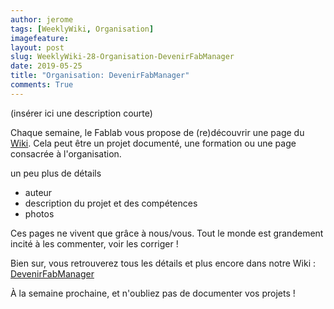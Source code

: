 ```yaml
---
author: jerome
tags: [WeeklyWiki, Organisation]
imagefeature:
layout: post
slug: WeeklyWiki-28-Organisation-DevenirFabManager
date: 2019-05-25
title: "Organisation: DevenirFabManager"
comments: True
---
```


(insérer ici une description courte)

Chaque semaine, le Fablab vous propose de (re)découvrir une page du [Wiki](https://wiki.fablab-lannion.org). Cela peut être un projet documenté, une formation ou une page consacrée à l'organisation.

un peu plus de détails
* auteur
* description du projet et des compétences
* photos

Ces pages ne vivent que grâce à nous/vous. Tout le monde est grandement incité à les commenter, voir les corriger !

Bien sur, vous retrouverez tous les détails et plus encore dans notre Wiki : [DevenirFabManager](https://wiki.fablab-lannion.org/index.php?title=DevenirFabManager)

À la semaine prochaine, et n'oubliez pas de documenter vos projets !

